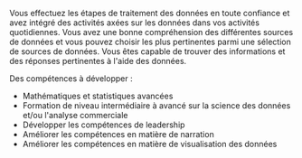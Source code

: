 Vous effectuez les étapes de traitement des données en toute confiance et avez intégré des activités axées sur les données dans vos activités quotidiennes. Vous avez une bonne compréhension des différentes sources de données et vous pouvez choisir les plus pertinentes parmi une sélection de sources de données. Vous êtes capable de trouver des informations et des réponses pertinentes à l'aide des données.

Des compétences à développer : 
* Mathématiques et statistiques avancées
* Formation de niveau intermédiaire à avancé sur la science des données et/ou l'analyse commerciale
* Développer les compétences de leadership
* Améliorer les compétences en matière de narration
* Améliorer les compétences en matière de visualisation des données